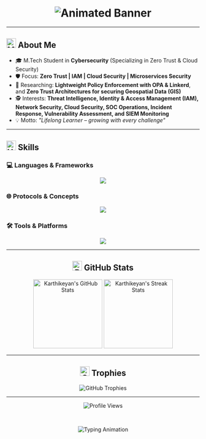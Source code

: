 <h1 align="center">
  <img src="https://capsule-render.vercel.app/api?type=waving&color=gradient&height=200&section=header&text=Zero%20Trust%20Explorer&fontSize=70&fontColor=ffffff" alt="Animated Banner">
</h1>

---

## <img src="https://raw.githubusercontent.com/Tarikul-Islam-Anik/Animated-Fluent-Emojis/master/Emojis/Smilies/Man%20Genie.png" alt="Man Genie" width="25" height="25" /> About Me
- 🎓 M.Tech Student in **Cybersecurity** (Specializing in Zero Trust & Cloud Security)
- 🛡️ Focus: **Zero Trust | IAM | Cloud Security | Microservices Security**
- 🔬 Researching: **Lightweight Policy Enforcement with OPA & Linkerd**, and **Zero Trust Architectures for securing Geospatial Data (GIS)**
- 🕵️ Interests: **Threat Intelligence, Identity & Access Management (IAM), Network Security, Cloud Security, SOC Operations, Incident Response, Vulnerability Assessment, and SIEM Monitoring**
- 💡 Motto: *"Lifelong Learner – growing with every challenge"*

---

## <img src="https://raw.githubusercontent.com/Tarikul-Islam-Anik/Animated-Fluent-Emojis/master/Emojis/Symbols/High%20Voltage.png" alt="High Voltage" width="25" height="25" /> Skills

### 💻 Languages & Frameworks
<p align="center">
  <img src="https://skillicons.dev/icons?i=python,bash,sql,docker,kubernetes,ansible,terraform" />
</p>

### 🌐 Protocols & Concepts
<p align="center">
  <img src="https://skillicons.dev/icons?i=aws,gcp,azure,nginx,linux,windows,cloudflare" />
</p>

### 🛠️ Tools & Platforms
<p align="center">
  <img src="https://skillicons.dev/icons?i=burp,wireshark,metasploit,nessus,splunk,okta,jira,git" />
</p>

---

<h2 align="center">
  <img src="https://raw.githubusercontent.com/Tarikul-Islam-Anik/Animated-Fluent-Emojis/master/Emojis/Objects/Bar%20Chart.png" alt="Bar Chart" width="25" height="25" /> GitHub Stats
</h2>

<p align="center">
  <img src="https://github-readme-stats.vercel.app/api?username=Karthikeyan1202&show_icons=true&theme=onedark&hide_border=true&count_private=true" alt="Karthikeyan's GitHub Stats" height="180em"/>
  <img src="https://github-readme-streak-stats.herokuapp.com?user=Karthikeyan1202&theme=radical&hide_border=true" alt="Karthikeyan's Streak Stats" height="180em"/>
</p>

---

<h2 align="center">
  <img src="https://raw.githubusercontent.com/Tarikul-Islam-Anik/Animated-Fluent-Emojis/master/Emojis/Activities/Sports%20Medal.png" alt="Sports Medal" width="25" height="25" /> Trophies
</h2>

<p align="center">
  <img src="https://github-profile-trophy.vercel.app/?username=Karthikeyan1202&theme=radical&no-frame=true&no-bg=true" alt="GitHub Trophies" />
</p>

---

<p align="center">
  <img src="https://komarev.com/ghpvc/?username=Karthikeyan1202&label=Profile%20Views&color=0e75b6&style=flat" alt="Profile Views"/>
</p>
<br>
<p align="center">
  <img src="https://readme-typing-svg.herokuapp.com?font=Share+Tech+Mono&size=22&duration=4000&pause=1000&color=FF00FF&center=true&vCenter=true&width=700&lines=Initializing+Defense+Protocols...;Monitoring+SQLi+%2C+XSS+%2C+Command+Injection...;Cybersecurity+is+not+an+option%2C+it's+a+mission+%F0%9F%9A%80" alt="Typing Animation">
</p>

